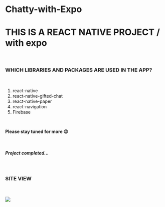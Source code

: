 # Chatty-with-Expo

<h1> THIS IS A REACT NATIVE PROJECT / with expo </h1></br>

<h3> WHICH LIBRARIES AND PACKAGES ARE USED IN THE APP? </h3> </br>

<p>

1. react-native </br>
2. react-native-gifted-chat </br>
3. react-native-paper </br>
4. react-navigation </br>
5. Firebase
</p> </br>

<strong>

Please stay tuned for more 😉

</strong></br>

<h5> Project completed... </h5> </br>

<h3> SITE VIEW </h3> </br>

![](./assets/screen.gif) </br>
